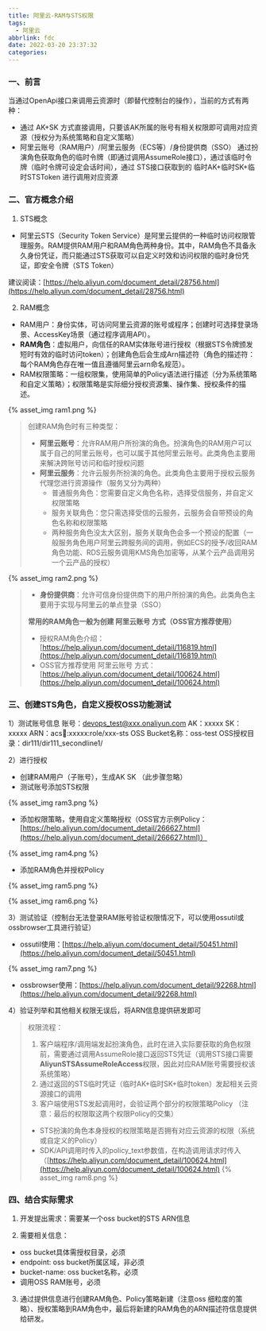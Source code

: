 ```yaml
---
title: 阿里云-RAM与STS权限
tags:
  - 阿里云
abbrlink: fdc
date: 2022-03-20 23:37:32
categories:
---
```

### 一、前言
当通过OpenApi接口来调用云资源时（即替代控制台的操作），当前的方式有两种：

- 通过 AK+SK 方式直接调用，只要该AK所属的账号有相关权限即可调用对应资源（授权分为系统策略和自定义策略）
- 阿里云账号（RAM用户）/阿里云服务（ECS等）/身份提供商（SSO） 通过扮演角色获取角色的临时令牌（即通过调用AssumeRole接口），通过该临时令牌（临时令牌可设定会话时间），通过 STS接口获取到的 临时AK+临时SK+临时STSToken 进行调用对应资源

### 二、官方概念介绍

1. STS概念
- 阿里云STS（Security Token Service）是阿里云提供的一种临时访问权限管理服务。RAM提供RAM用户和RAM角色两种身份。其中，RAM角色不具备永久身份凭证，而只能通过STS获取可以自定义时效和访问权限的临时身份凭证，即安全令牌（STS Token）

<!--more-->
建议阅读：[https://help.aliyun.com/document_detail/28756.html](https://help.aliyun.com/document_detail/28756.html)

2. RAM概念
- RAM用户：身份实体，可访问阿里云资源的账号或程序；创建时可选择登录场景、AccessKey场景（通过程序调用API）。
- **RAM角色**：虚拟用户，向信任的RAM实体账号进行授权（根据STS令牌颁发短时有效的临时访问token）；创建角色后会生成Arn描述符（角色的描述符：每个RAM角色存在唯一值且遵循阿里云arn命名规范）。
- RAM权限策略：一组权限集，使用简单的Policy语法进行描述（分为系统策略和自定义策略）；权限策略是实际细分授权资源集、操作集、授权条件的描述。

{% asset_img ram1.png %}

> 创建RAM角色时有三种类型：
> - **阿里云账号**：允许RAM用户所扮演的角色。扮演角色的RAM用户可以属于自己的阿里云账号，也可以属于其他阿里云账号。此类角色主要用来解决跨账号访问和临时授权问题
> - **阿里云服务**：允许云服务所扮演的角色。此类角色主要用于授权云服务代理您进行资源操作（服务又分为两种）
>    - 普通服务角色：您需要自定义角色名称，选择受信服务，并自定义权限策略
>    - 服务关联角色：您只需选择受信的云服务，云服务会自带预设的角色名称和权限策略
>    - 两种服务角色没太大区别，服务关联角色会多一个预设的配置（一般服务角色用户阿里云跨服务间的调用，例如ECS的授予/收回RAM角色功能、RDS云服务调用KMS角色加密等，从某个云产品调用另一个云产品的授权）
> 
{% asset_img ram2.png %}
> - **身份提供商**：允许可信身份提供商下的用户所扮演的角色。此类角色主要用于实现与阿里云的单点登录（SSO）
> 
> **常用的RAM角色一般为创建 阿里云账号 方式（OSS官方推荐使用）**
> - 授权RAM角色介绍：[https://help.aliyun.com/document_detail/116819.html](https://help.aliyun.com/document_detail/116819.html)
> - OSS官方推荐使用 阿里云账号 方式：[https://help.aliyun.com/document_detail/100624.html](https://help.aliyun.com/document_detail/100624.html)


### 三、创建STS角色，自定义授权OSS功能测试
1）测试账号信息
账号：devops_test@xxx.onaliyun.com
AK：xxxxx
SK：xxxxx
ARN：acs:ram::xxxxx:role/xxx-sts
OSS Bucket名称：oss-test
OSS授权目录：dir111/dir111_secondline1/

2）进行授权

- 创建RAM用户（子账号），生成AK SK （此步骤忽略）
- 测试账号添加STS权限

{% asset_img ram3.png %}

- 添加权限策略，使用自定义策略授权（OSS官方示例Policy：[https://help.aliyun.com/document_detail/266627.html](https://help.aliyun.com/document_detail/266627.html)）

{% asset_img ram4.png %}

- 添加RAM角色并授权Policy

{% asset_img ram5.png %}

{% asset_img ram6.png %}

3）测试验证（控制台无法登录RAM账号验证权限情况下，可以使用ossutil或ossbrowser工具进行验证）

- ossutil使用：[https://help.aliyun.com/document_detail/50451.html](https://help.aliyun.com/document_detail/50451.html)

{% asset_img ram7.png %}

- ossbrowser使用：[https://help.aliyun.com/document_detail/92268.html](https://help.aliyun.com/document_detail/92268.html)


4）验证列举和其他相关权限无误后，将ARN信息提供研发即可

> 权限流程：
> 1. 客户端程序/调用端发起扮演角色，此时在进入实际要获取的角色权限前，需要通过调用AssumeRole接口返回STS凭证（调用STS接口需要**AliyunSTSAssumeRoleAccess**权限，因此对应RAM账号需要授权该系统策略）
> 1. 通过返回的STS临时凭证（临时AK+临时SK+临时token）发起相关云资源接口的调用
> 1. 客户端使用STS发起调用时，会验证两个部分的权限策略Policy （注意：最后的权限取这两个权限Policy的交集）
> - STS扮演的角色本身授权的权限策略是否拥有对应云资源的权限（系统或自定义的Policy）
> - SDK/API调用时传入的policy_text参数值，在构造调用请求时传入（[https://help.aliyun.com/document_detail/100624.html](https://help.aliyun.com/document_detail/100624.html)
> {% asset_img ram8.png %}


### 四、结合实际需求

1. 开发提出需求：需要某一个oss bucket的STS ARN信息

2. 需要相关信息：
+ oss bucket具体需授权目录，必须
+ endpoint: oss bucket所属区域，非必须
+ bucket-name: oss bucket名称，必须
+ 调用OSS RAM账号，必须

3. 通过提供信息进行创建RAM角色、Policy策略新建（注意oss 细粒度的策略）、授权策略到RAM角色中，最后将新建的RAM角色的ARN描述符信息提供给研发。
